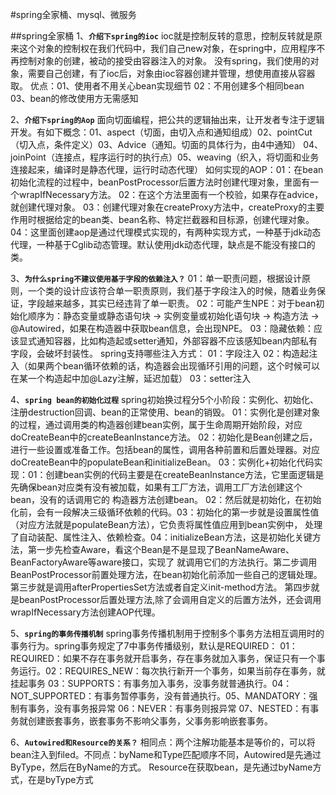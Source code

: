 #spring全家桶、mysql、微服务

##spring全家桶
1、**`介绍下spring的ioc`**
    ioc就是控制反转的意思，控制反转就是原来这个对象的控制权在我们代码中，我们自己new对象，在spring中，应用程序不再控制对象的创建，被动的接受由容器注入的对象。
        没有spring，我们使用的对象，需要自己创建，有了ioc后，对象由ioc容器创建并管理，想使用直接从容器取。
    优点：01、使用者不用关心bean实现细节 02：不用创建多个相同bean  03、bean的修改使用方无需感知
    
2、**`介绍下spring的Aop`**
    面向切面编程，把公共的逻辑抽出来，让开发者专注于逻辑开发。有如下概念：01、aspect（切面，由切入点和通知组成）02、pointCut（切入点，条件定义）03、Advice（通知。切面的具体行为，由4中通知）
        04、joinPoint（连接点，程序运行时的执行点）05、weaving（织入，将切面和业务连接起来，编译时是静态代理，运行时动态代理）
    如何实现的AOP：01：在bean初始化流程的过程中，beanPostProcessor后置方法时创建代理对象，里面有一个wrapIfNecessary方法。 02：在这个方法里面有一个校验，如果存在advice，就创建代理对象。
        03：创建代理对象在createProxy方法中，createProxy的主要作用时根据给定的bean类、bean名称、特定拦截器和目标源，创建代理对象。
        04：这里面创建aop是通过代理模式实现的，有两种实现方式，一种基于jdk动态代理，一种基于Cglib动态管理。默认使用jdk动态代理，缺点是不能没有接口的类。
        
3、**`为什么spring不建议使用基于字段的依赖注入？`**
    01：单一职责问题，根据设计原则，一个类的设计应该符合单一职责原则，我们基于字段注入的时候，随着业务保证，字段越来越多，其实已经违背了单一职责。
        02：可能产生NPE：对于bean初始化顺序为：静态变量或静态语句块 -> 实例变量或初始化语句块 -> 构造方法 -> @Autowired，如果在构造器中获取bean信息，会出现NPE。
        03：隐藏依赖：应该显式通知容器，比如构造起或setter通知，外部容器不应该感知bean内部私有字段，会破坏封装性。
    spring支持哪些注入方式：
        01：字段注入 02：构造起注入（如果两个bean循环依赖的话，构造器会出现循环引用的问题，这个时候可以在某一个构造起中加@Lazy注解，延迟加载） 03：setter注入

4、**`spring bean的初始化过程`**
    spring初始换过程分5个小阶段：实例化、初始化、注册destruction回调、bean的正常使用、bean的销毁。
    01：实例化是创建对象的过程，通过调用类的构造器创建bean实例，属于生命周期开始阶段，对应doCreateBean中的createBeanInstance方法。
    02：初始化是Bean创建之后，进行一些设置或准备工作。包括bean的属性，调用各种前置和后置处理器。对应doCreateBean中的populateBean和initializeBean。
    03：实例化+初始化代码实现：01：创建bean实例的代码主要是在createBeanInstance方法，它里面逻辑是先确保bean对应类有没有被加载，如果有工厂方法，调用工厂方法创建这个bean，没有的话调用它的
        构造器方法创建bean。 02：然后就是初始化，在初始化前，会有一段解决三级循环依赖的代码。03：初始化的第一步就是设置属性值（对应方法就是populateBean方法），它负责将属性值应用到bean实例中，
        处理了自动装配、属性注入、依赖检查。04：initializeBean方法，这是初始化关键方法，第一步先检查Aware，看这个Bean是不是显现了BeanNameAware、BeanFactoryAware等aware接口，实现了
        就调用它们的方法执行。第二步调用BeanPostProcessor前置处理方法，在bean初始化前添加一些自己的逻辑处理。第三步就是调用afterPropertiesSet方法或者自定义init-method方法。
        第四步就是beanPostProcessor后置处理方法,除了会调用自定义的后置方法外，还会调用wrapIfNecessary方法创建AOP代理。

5、**`spring的事务传播机制`**
    spring事务传播机制用于控制多个事务方法相互调用时的事务行为。spring事务规定了7中事务传播级别，默认是REQUIRED：
    01：REQUIRED：如果不存在事务就开启事务，存在事务就加入事务，保证只有一个事务运行。02：REQUIRES_NEW：每次执行新开一个事务，如果当前存在事务，就挂起事务
    03：SUPPORTS：有事务加入事务，没事务就普通执行。04：NOT_SUPPORTED：有事务暂停事务，没有普通执行。05、MANDATORY：强制有事务，没有事务报异常
    06：NEVER：有事务则报异常 07、NESTED：有事务就创建嵌套事务，嵌套事务不影响父事务，父事务影响嵌套事务。

6、**`Autowired和Resource的关系？`**
    相同点：两个注解功能基本是等价的，可以将bean注入到filed。不同点：byName和Type匹配顺序不同，Autowired是先通过ByType，然后在ByName的方式。
Resource在获取bean，是先通过byName方式，在是byType方式
    